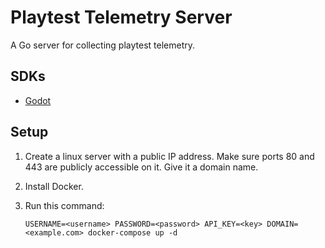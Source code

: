 # Playtest Telemetry Server

A Go server for collecting playtest telemetry.

## SDKs

- [Godot](https://github.com/etodd/playtest-telemetry-godot)

## Setup

1. Create a linux server with a public IP address. Make sure ports 80 and 443 are publicly accessible on it. Give it a domain name.

2. Install Docker.

3. Run this command:
	```
    USERNAME=<username> PASSWORD=<password> API_KEY=<key> DOMAIN=<example.com> docker-compose up -d
	```
